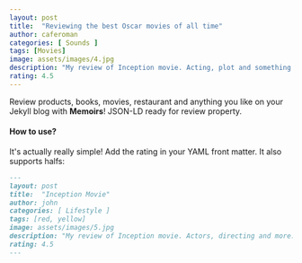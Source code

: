 ```yaml
---
layout: post
title:  "Reviewing the best Oscar movies of all time"
author: caferoman
categories: [ Sounds ]
tags: [Movies]
image: assets/images/4.jpg
description: "My review of Inception movie. Acting, plot and something else in this short description."
rating: 4.5
---
```


Review products, books, movies, restaurant and anything you like on your Jekyll blog with **Memoirs**! JSON-LD ready for review property.

#### How to use?

It's actually really simple! Add the rating in your YAML front matter. It also supports halfs:

```md
---
layout: post
title:  "Inception Movie"
author: john
categories: [ Lifestyle ]
tags: [red, yellow]
image: assets/images/5.jpg
description: "My review of Inception movie. Actors, directing and more."
rating: 4.5
---
```
